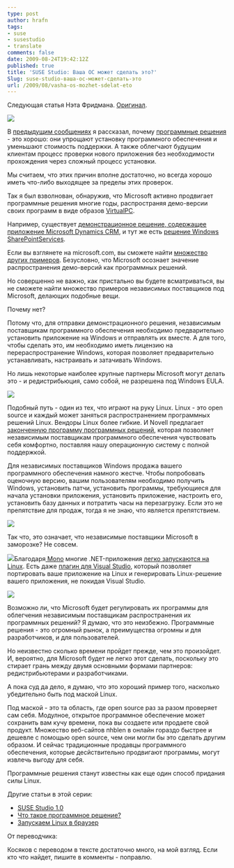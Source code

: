 ```yaml
---
type: post
author: hrafn
tags:
- suse
- susestudio
- translate
comments: false
date: 2009-08-24T19:42:12Z
published: true
title: 'SUSE Studio: Ваша ОС может сделать это?'
Slug: suse-studio-ваша-ос-может-сделать-это
url: /2009/08/vasha-os-mozhet-sdelat-eto
---
```


Следующая статья Нэта Фридмана. [Оригинал](http://nat.org/blog/2009/08/can-your-os-do-this/).

![](/images/2009/07/31/susestudio/appliancedistribution400.png)

В [предыдущим сообщениях](http://hrafn.me/2009/07/suse-studio-1-0/) я
рассказал, почему [программные решения](/2009/07/suse-studio-chto-takoe-programmnoe-reshenie/) - это хорошо: они упрощают установку
программного обеспечения и уменьшают стоимость поддержки. А также облегчают
будущим клиентам процесс проверки нового приложения без необходимости
прохождения через сложный процесс установки.

Мы считаем, что этих причин вполне достаточно, но всегда хорошо иметь что-либо
выходящее за пределы этих проверок.

Так я был взволнован, обнаружив, что Microsoft активно продвигает программные
решения многие годы, распространяя демо-версии своих программ в виде образов
[VirtualPС](http://www.microsoft.com/windows/virtual-pc/).

Например, существует [демонстрационное решение, содержащее приложение Microsoft Dynamics CRM](http://www.microsoft.com/downloads/details.aspx?FamilyID=dd939ed9-87a5-4c13-b212-a922cc02b469&displaylang=en), и тут же есть
[решение Windows SharePointServices](http://www.microsoft.com/downloads/details.aspx?FamilyID=1beeac6f-2ea1-4769-9948-74a74bd604fa&displaylang=en).

Если вы взглянете на microsoft.com, вы сможете найти [множество других примеров](http://www.google.com/search?q=vpc+site:microsoft.com). Безусловно,
что Microsoft осознает значение распространения демо-версий как программных
решений.

Но совершенно не важно, как пристально вы будете всматриваться, вы не сможете
найти множество примеров независимых поставщиков под Microsoft, делающих
подобные вещи.

Почему нет?

Потому что, для отправки демонстрационного решения, независимым поставщикам
программного обеспечения необходимо предварительно установить приложение на
Windows и отправлять их вместе. А для того, чтобы сделать это, им необходимо
иметь лицензию на перераспространение Windows, которая позволяет
предварительно устанавливать, настраивать и затачивать Windows.

Но лишь некоторые наиболее крупные партнеры Microsoft могут делать это - и
редистрибьюция, само собой, не разрешена под Windows EULA.

![](/images/2009/08/24/susestudio/licensing400.png)

Подобный путь - один из тех, что играют на руку Linux. Linux - это open source
и каждый может заняться распространением программных решений Linux. Вендоры
Linux более гибкие. И Novell предлагает [законченную программу программных
решений](http://novell.com/appliances), которая позволяет независимым
поставщикам программного обеспечения чувствовать себя комфортно, поставляя
нашу операционную систему с полной поддержкой.

Для независимых поставщиков Windows продажа вашего программного обеспечения
намного жестче. Чтобы попробовать оценочную версию, вашим пользователям
необходимо получить Windows, установить патчи, установить программы,
требующиеся для начала установки приложения, установить приложение, настроить
его, установить базу данных и потратить часы на перезагрузку. Если это не
препятствие для продаж, тогда я не знаю, что является препятствием.

![](/images/2009/08/24/susestudio/windowsboot.gif)

Так что, это означает, что независимые поставщики Microsoft в заморозке? Не
совсем.

[![](/images/susestudio/mono-button-aqua.png)](http://mono-project.com/)Благодаря[ Mono](http://mono-project.com/)
многие .NET-приложения [легко запускаются на Linux](http://www.go-mono.com/momareports/). Есть даже [плагин для Visual Studio](http://www.go-mono.com/monovs/), который позволяет портировать ваше приложение на Linux и
генерировать Linux-решение вашего приложения, не покидая Visual Studio.

![](/images/2009/08/24/susestudio/visualstudio.png)

Возможно ли, что Microsoft будет регулировать их программы для облегчения
независимым поставщикам распространения их программных решений? Я думаю, что
это неизбежно. Программные решения - это огромный рынок, а преимущества
огромны и для разработчиков, и для пользователей.

Но неизвестно сколько времени пройдет прежде, чем это произойдет. И, вероятно,
для Microsoft будет не легко этот сделать, поскольку это стирает грань между
двумя основными формами партнеров: редистрибьютерами и разработчиками.

А пока суд да дело, я думаю, что это хороший пример того, насколько
убедительно быть под маской Linux.

Под маской - это та область, где open source раз за разом проверяет сам себя.
Модулное, открытое программное обеспечение может сохранить вам кучу времени,
пока вы создаете или продаете свой продукт. Множество веб-сайтов пhblen в
онлайн гораздо быстрее и дешевле с помощью open source, чем они могли бы это
сделать другим образом. И сейчас традиционные продавцы программного
обеспечения, которые десйствительно продвигают программы, могут извлечь выгоду
для себя.

Программные решения станут известны как еще один способ придания силы Linux.

Другие статьи в этой серии:

  * [SUSE Studio 1.0](http://hrafn.me/2009/07/suse-studio-1-0/)
  * [Что такое программное решение?](http://hrafn.me/2009/07/suse-studio-chto-takoe-programmnoe-reshenie/)
  * [Запускаем Linux в браузер](http://hrafn.me/2009/08/suse-studio-zapuskaem-linux-v-brauzere/)

От переводчика:

Косяков с переводом в тексте достаточно много, на мой взгляд. Если кто что
найдет, пишите в комменты - поправлю.

